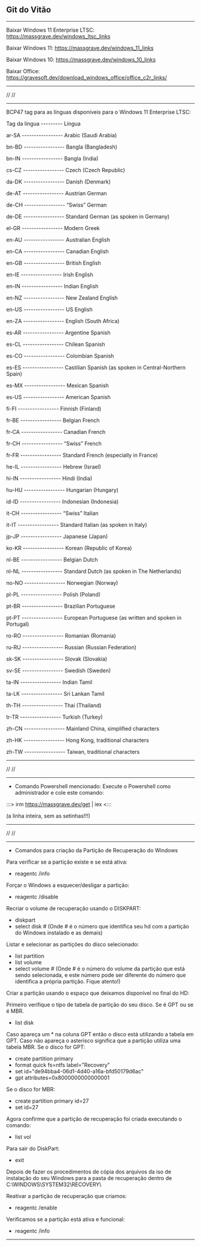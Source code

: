 Git do Vitão
------------


***************************************************************

Baixar Windows 11 Enterprise LTSC: https://massgrave.dev/windows_ltsc_links

Baixar Windows 11: https://massgrave.dev/windows_11_links

Baixar Windows 10: https://massgrave.dev/windows_10_links

Baixar Office: https://gravesoft.dev/download_windows_office/office_c2r_links/

***************************************************************

//
//

***************************************************************

BCP47 tag para as línguas disponíveis para o Windows 11 Enterprise LTSC:

Tag da língua ---------	Língua

ar-SA -----------------	Arabic (Saudi Arabia)

bn-BD	----------------- Bangla (Bangladesh)

bn-IN -----------------	Bangla (India)

cs-CZ -----------------	Czech (Czech Republic)

da-DK -----------------	Danish (Denmark)

de-AT -----------------	Austrian German

de-CH -----------------	“Swiss” German

de-DE -----------------	Standard German (as spoken in Germany)

el-GR -----------------	Modern Greek

en-AU -----------------	Australian English

en-CA -----------------	Canadian English

en-GB -----------------	British English

en-IE -----------------	Irish English

en-IN -----------------	Indian English

en-NZ -----------------	New Zealand English

en-US -----------------	US English

en-ZA -----------------	English (South Africa)

es-AR -----------------	Argentine Spanish

es-CL -----------------	Chilean Spanish

es-CO -----------------	Colombian Spanish

es-ES -----------------	Castilian Spanish (as spoken in Central-Northern Spain)

es-MX -----------------	Mexican Spanish

es-US -----------------	American Spanish

fi-FI -----------------	Finnish (Finland)

fr-BE -----------------	Belgian French

fr-CA -----------------	Canadian French

fr-CH -----------------	“Swiss” French

fr-FR -----------------	Standard French (especially in France)

he-IL -----------------	Hebrew (Israel)

hi-IN -----------------	Hindi (India)

hu-HU -----------------	Hungarian (Hungary)

id-ID -----------------	Indonesian (Indonesia)

it-CH -----------------	“Swiss” Italian

it-IT -----------------	Standard Italian (as spoken in Italy)

jp-JP -----------------	Japanese (Japan)

ko-KR -----------------	Korean (Republic of Korea)

nl-BE -----------------	Belgian Dutch

nl-NL -----------------	Standard Dutch (as spoken in The Netherlands)

no-NO -----------------	Norwegian (Norway)

pl-PL -----------------	Polish (Poland)

pt-BR -----------------	Brazilian Portuguese

pt-PT -----------------	European Portuguese (as written and spoken in Portugal)

ro-RO -----------------	Romanian (Romania)

ru-RU -----------------	Russian (Russian Federation)

sk-SK -----------------	Slovak (Slovakia)

sv-SE -----------------	Swedish (Sweden)

ta-IN -----------------	Indian Tamil

ta-LK -----------------	Sri Lankan Tamil

th-TH -----------------	Thai (Thailand)

tr-TR -----------------	Turkish (Turkey)

zh-CN -----------------	Mainland China, simplified characters

zh-HK -----------------	Hong Kong, traditional characters

zh-TW -----------------	Taiwan, traditional characters


***************************************************************

//
//

***************************************************************

* Comando Powershell mencionado:
Execute o Powershell como administrador e cole este comando:

:::>   irm https://massgrave.dev/get | iex   <:::

(a linha inteira, sem as setinhas!!!)

***************************************************************

//
//

*****************************************************************

* Comandos para criação da Partição de Recuperação do Windows

Para verificar se a partição existe e se está ativa:
* reagentc /info

Forçar o Windows a esquecer/desligar a partição:
* reagentc /disable

Recriar o volume de recuperação usando o DISKPART:
* diskpart
* select disk #
(Onde # é o número que identifica seu hd com a partição do Windows instalado e as demais)

Listar e selecionar as partições do disco selecionado:
* list partition
* list volume
* select volume # (Onde # é o número do volume da partição que está sendo selecionada, e este número pode ser diferente do número que identifica a própria partição. Fique atento!)

Criar a partição usando o espaço que deixamos disponível no final do HD:

Primeiro verifique o tipo de tabela de partição do seu disco. Se é GPT ou se é MBR.
* list disk

Caso apareça um * na coluna GPT então o disco está utilizando a tabela em GPT. Caso não apareça o asterisco significa que a partição utiliza uma tabela MBR.
Se o disco for GPT:

* create partition primary
* format quick fs=ntfs label="Recovery"
* set id="de94bba4-06d1-4d40-a16a-bfd50179d6ac"
* gpt attributes=0x8000000000000001

Se o disco for MBR:
* create partition primary id=27
* set id=27

Agora confirme que a partição de recuperação foi criada executando o comando:
* list vol

Para sair do DiskPart:
* exit

Depois de fazer os procedimentos de cópia dos arquivos da iso de instalação do seu Windows para a pasta de recuperação dentro de C:\WINDOWS\SYSTEM32\RECOVERY\

Reativar a partição de recuperação que criamos:
* reagentc /enable

Verificamos se a partição está ativa e funcional:
* reagentc /info

**************************************************************
